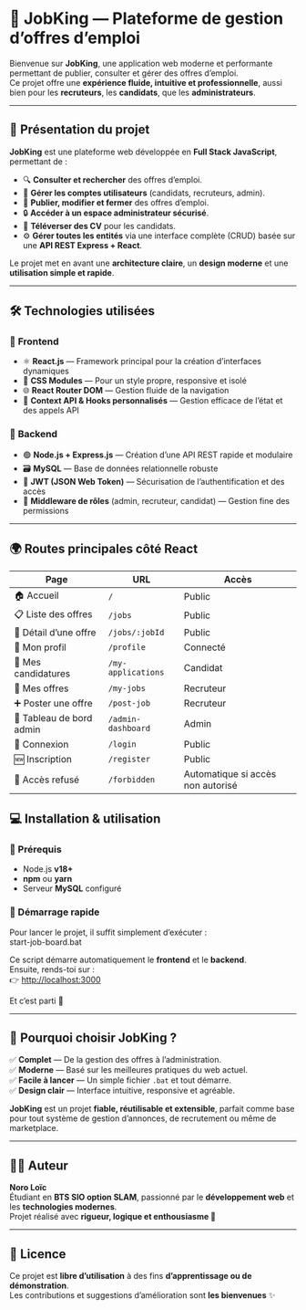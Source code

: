 # 💼 JobKing — Plateforme de gestion d’offres d’emploi

Bienvenue sur **JobKing**, une application web moderne et performante permettant de publier, consulter et gérer des offres d’emploi.  
Ce projet offre une **expérience fluide, intuitive et professionnelle**, aussi bien pour les **recruteurs**, les **candidats**, que les **administrateurs**.

---

## 🚀 Présentation du projet

**JobKing** est une plateforme web développée en **Full Stack JavaScript**, permettant de :

- 🔍 **Consulter et rechercher** des offres d’emploi.
- 🧾 **Gérer les comptes utilisateurs** (candidats, recruteurs, admin).
- 💼 **Publier, modifier et fermer** des offres d’emploi.
- 🔒 **Accéder à un espace administrateur sécurisé**.
- 📄 **Téléverser des CV** pour les candidats.
- ⚙️ **Gérer toutes les entités** via une interface complète (CRUD) basée sur une **API REST Express + React**.

Le projet met en avant une **architecture claire**, un **design moderne** et une **utilisation simple et rapide**.

---

## 🛠️ Technologies utilisées

### 🧩 **Frontend**

- ⚛️ **React.js** — Framework principal pour la création d’interfaces dynamiques
- 🎨 **CSS Modules** — Pour un style propre, responsive et isolé
- 🌐 **React Router DOM** — Gestion fluide de la navigation
- 🔁 **Context API & Hooks personnalisés** — Gestion efficace de l’état et des appels API

### 🧠 **Backend**

- 🟢 **Node.js + Express.js** — Création d’une API REST rapide et modulaire
- 🗃️ **MySQL** — Base de données relationnelle robuste
- 🔐 **JWT (JSON Web Token)** — Sécurisation de l’authentification et des accès
- 🧱 **Middleware de rôles** (admin, recruteur, candidat) — Gestion fine des permissions

---

## 🌍 Routes principales côté **React**

| Page                     | URL                | Accès                             |
| ------------------------ | ------------------ | --------------------------------- |
| 🏠 Accueil               | `/`                | Public                            |
| 📋 Liste des offres      | `/jobs`            | Public                            |
| 🔎 Détail d’une offre    | `/jobs/:jobId`     | Public                            |
| 👤 Mon profil            | `/profile`         | Connecté                          |
| 📨 Mes candidatures      | `/my-applications` | Candidat                          |
| 🧾 Mes offres            | `/my-jobs`         | Recruteur                         |
| ➕ Poster une offre      | `/post-job`        | Recruteur                         |
| 🧭 Tableau de bord admin | `/admin-dashboard` | Admin                             |
| 🔑 Connexion             | `/login`           | Public                            |
| 🆕 Inscription           | `/register`        | Public                            |
| 🚫 Accès refusé          | `/forbidden`       | Automatique si accès non autorisé |

## 💻 Installation & utilisation

### 🧰 Prérequis

- Node.js **v18+**
- **npm** ou **yarn**
- Serveur **MySQL** configuré

### 🚀 Démarrage rapide

Pour lancer le projet, il suffit simplement d’exécuter :  
start-job-board.bat

Ce script démarre automatiquement le **frontend** et le **backend**.  
Ensuite, rends-toi sur :  
👉 [http://localhost:3000](http://localhost:3000)

Et c’est parti 🎉

---

## 🌟 Pourquoi choisir **JobKing** ?

✅ **Complet** — De la gestion des offres à l’administration.  
✅ **Moderne** — Basé sur les meilleures pratiques du web actuel.  
✅ **Facile à lancer** — Un simple fichier `.bat` et tout démarre.  
✅ **Design clair** — Interface intuitive, responsive et agréable.

**JobKing** est un projet **fiable, réutilisable et extensible**, parfait comme base pour tout système de gestion d’annonces, de recrutement ou même de marketplace.

---

## 👨‍💻 Auteur

**Noro Loïc**  
Étudiant en **BTS SIO option SLAM**, passionné par le **développement web** et les **technologies modernes**.  
Projet réalisé avec **rigueur, logique et enthousiasme 💪**

---

## 🏁 Licence

Ce projet est **libre d’utilisation** à des fins **d’apprentissage ou de démonstration**.  
Les contributions et suggestions d’amélioration sont **les bienvenues** ✨
